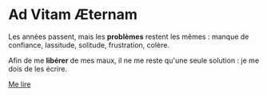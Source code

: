 <h1 class="DS_Heading">Ad Vitam Æternam</h1>

Les années passent, mais les __problèmes__ restent les mêmes&nbsp;: manque de confiance, lassitude, solitude, frustration, colère.

Afin de me __libérer__ de mes maux, il ne me reste qu'une seule solution&nbsp;: je me dois de les écrire.

<a href="https://ad-vitam-aeternam.github.io/?md=blog" class="DS_Button --secondary">Me lire</a>